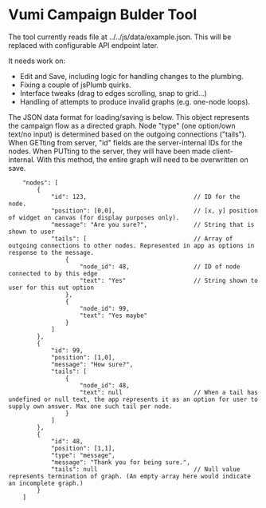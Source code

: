 Vumi Campaign Bulder Tool
==============

The tool currently reads file at ../../js/data/example.json. This will be replaced with configurable API endpoint later. 

It needs work on:
- Edit and Save, including logic for handling changes to the plumbing. 
- Fixing a couple of jsPlumb quirks.
- Interface tweaks (drag to edges scrolling, snap to grid...)
- Handling of attempts to produce invalid graphs (e.g. one-node loops).

The JSON data format for loading/saving is below. 
This object represents the campaign flow as a directed graph. Node "type" (one option/own text/no input) is determined based on the outgoing connections ("tails"). 
When GETting from server, "id" fields are the server-internal IDs for the nodes. When PUTting to the server, they will have been made client-internal. 
With this method, the entire graph will need to be overwritten on save. 


```
	"nodes": [
		{
			"id": 123,								// ID for the node. 
			"position": [0,0],						// [x, y] position of widget on canvas (for display purposes only).
			"message": "Are you sure?",				// String that is shown to user
			"tails": [								// Array of outgoing connections to other nodes. Represented in app as options in response to the message. 
				{
					"node_id": 48,					// ID of node connected to by this edge
					"text": "Yes"					// String shown to user for this out option
				},
				{
					"node_id": 99,
					"text": "Yes maybe"
				}
			]
		},
		{
			"id": 99,
			"position": [1,0],
			"message": "How sure?",
			"tails": [								
				{
					"node_id": 48,
					"text": null					// When a tail has undefined or null text, the app represents it as an option for user to supply own answer. Max one such tail per node. 
				}
			]
		},
		{
			"id": 48,
			"position": [1,1],
			"type": "message",
			"message": "Thank you for being sure.",
			"tails": null							// Null value represents termination of graph. (An empty array here would indicate an incomplete graph.)
		}
	]
```